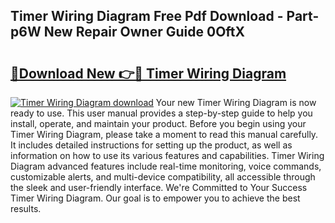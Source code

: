 ## Timer Wiring Diagram Free Pdf Download - Part-p6W New Repair Owner Guide 0OftX

# <h2><a href="http://dfnyu0.blite.top/?on=Timer+Wiring+Diagram">🔗Download New 👉🔴 Timer Wiring Diagram</a></h2>

[![Timer Wiring Diagram download](https://i.imgur.com/lujVjoI.png)](http://dfnyu0.blite.top/?on=Timer+Wiring+Diagram)
Your new Timer Wiring Diagram is now ready to use. This user manual provides a step-by-step guide to help you install, operate, and maintain your product. Before you begin using your Timer Wiring Diagram, please take a moment to read this manual carefully. It includes detailed instructions for setting up the product, as well as information on how to use its various features and capabilities. Timer Wiring Diagram advanced features include real-time monitoring, voice commands, customizable alerts, and multi-device compatibility, all accessible through the sleek and user-friendly interface. We're Committed to Your Success Timer Wiring Diagram. Our goal is to empower you to achieve the best results.
